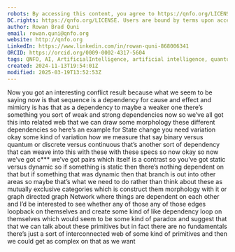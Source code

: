 ```yaml
---
robots: By accessing this content, you agree to https://qnfo.org/LICENSE. Non-commercial use only. Attribution required.
DC.rights: https://qnfo.org/LICENSE. Users are bound by terms upon access.
author: Rowan Brad Quni
email: rowan.quni@qnfo.org
website: http://qnfo.org
LinkedIn: https://www.linkedin.com/in/rowan-quni-868006341
ORCID: https://orcid.org/0009-0002-4317-5604
tags: QNFO, AI, ArtificialIntelligence, artificial intelligence, quantum, physics, science, Einstein, QuantumMechanics, quantum mechanics, QuantumComputing, quantum computing, information, InformationTheory, information theory, InformationalUniverse, informational universe, informational universe hypothesis, IUH
created: 2024-11-13T19:54:01Z
modified: 2025-03-19T13:52:53Z
---
```


Now you got an interesting conflict result because what we seem to be saying now is that sequence is a dependency for cause and effect and mimicry is has that as a dependency to maybe a weaker one there’s something you sort of weak and strong dependencies now so we’ve all got this into related web that we can draw some morphology these different dependencies so here’s an example for State change you need variation okay some kind of variation how we measure that say binary versus quantum or discrete versus continuous that’s another sort of dependency that can weave into this with these with these specs so now okay so now we’ve got c*** we’ve got pairs which itself is a contrast so you’ve got static versus dynamic so if something is static then there’s nothing dependent on that but if something that was dynamic then that branch is out into other areas so maybe that’s what we need to do rather than think about these as mutually exclusive categories which is construct them morphology with it or graph directed graph Network where things are dependent on each other and I’d be interested to see whether any of those any of those edges loopback on themselves and create some kind of like dependency loop on themselves which would seem to be some kind of paradox and suggest that that we can talk about these primitives but in fact there are no fundamentals there’s just a sort of interconnected web of some kind of primitives and then we could get as complex on that as we want
